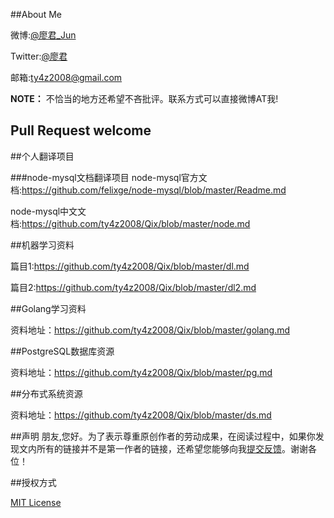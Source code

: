 

##About Me

微博:[@廖君_Jun](http://weibo.com/ty4z2008)

Twitter:[@廖君](https://twitter.com/ty4z2008)

邮箱:ty4z2008@gmail.com


**NOTE：** 不恰当的地方还希望不吝批评。联系方式可以直接微博AT我!

## Pull Request welcome

##个人翻译项目

###node-mysql文档翻译项目
node-mysql官方文档:https://github.com/felixge/node-mysql/blob/master/Readme.md

node-mysql中文文档:https://github.com/ty4z2008/Qix/blob/master/node.md

##机器学习资料

篇目1:https://github.com/ty4z2008/Qix/blob/master/dl.md

篇目2:https://github.com/ty4z2008/Qix/blob/master/dl2.md

##Golang学习资料

资料地址：https://github.com/ty4z2008/Qix/blob/master/golang.md


##PostgreSQL数据库资源

资料地址：https://github.com/ty4z2008/Qix/blob/master/pg.md

##分布式系统资源

资料地址：https://github.com/ty4z2008/Qix/blob/master/ds.md

##声明
朋友,您好。为了表示尊重原创作者的劳动成果，在阅读过程中，如果你发现文内所有的链接并不是第一作者的链接，还希望您能够向我[提交反馈](https://github.com/ty4z2008/Qix/issues)。谢谢各位！

##授权方式

[MIT License](https://github.com/ty4z2008/Qix/blob/master/License.md)

